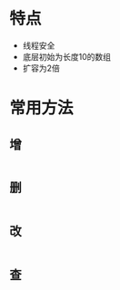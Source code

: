 
# 特点

- 线程安全
- 底层初始为长度10的数组
- 扩容为2倍

# 常用方法

## 增

```Java

```

## 删

```Java

```

## 改

```Java

```

## 查

```Java

```